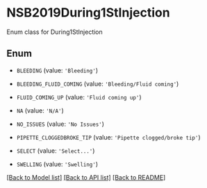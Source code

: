 # NSB2019During1StInjection

Enum class for During1StInjection

## Enum

* `BLEEDING` (value: `'Bleeding'`)

* `BLEEDING_FLUID_COMING` (value: `'Bleeding/Fluid coming'`)

* `FLUID_COMING_UP` (value: `'Fluid coming up'`)

* `NA` (value: `'N/A'`)

* `NO_ISSUES` (value: `'No Issues'`)

* `PIPETTE_CLOGGEDBROKE_TIP` (value: `'Pipette clogged/broke tip'`)

* `SELECT` (value: `'Select...'`)

* `SWELLING` (value: `'Swelling'`)

[[Back to Model list]](../README.md#documentation-for-models) [[Back to API list]](../README.md#documentation-for-api-endpoints) [[Back to README]](../README.md)


